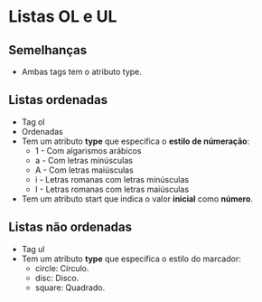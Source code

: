 # Listas OL e UL

## Semelhanças

- Ambas tags tem o atributo type.

## Listas ordenadas

- Tag ol
- Ordenadas
- Tem um atributo **type** que especifica o **estilo de númeração**:
  - 1 - Com algarismos arábicos
  - a - Com letras minúsculas
  - A - Com letras maiúsculas
  - i - Letras romanas com letras minúsculas
  - I - Letras romanas com letras maiúsculas
- Tem um atributo start que indica o valor **inicial** como **número**.

## Listas não ordenadas

- Tag ul
- Tem um atributo **type** que especifica o estilo do marcador:
  - circle: Círculo.
  - disc: Disco.
  - square: Quadrado.